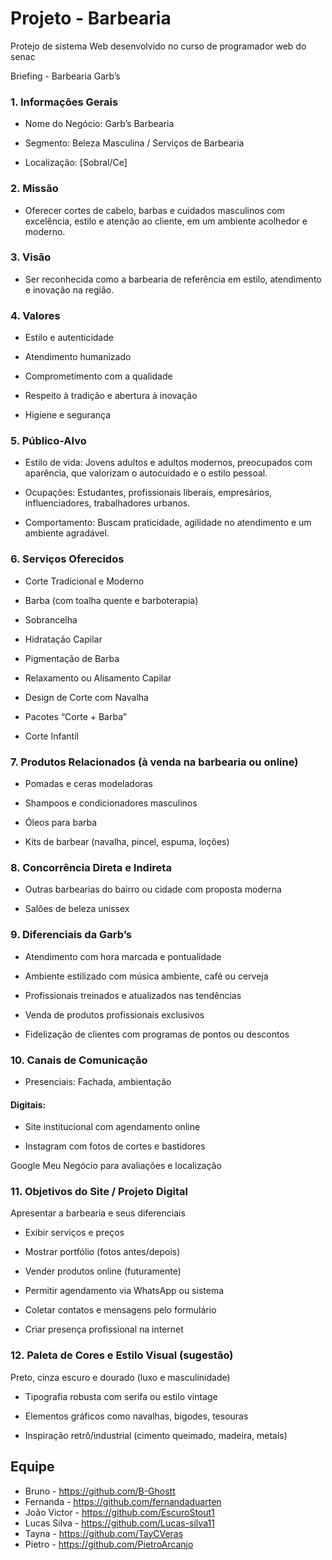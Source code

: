 # Projeto - Barbearia

Protejo de sistema Web desenvolvido no curso de programador web do senac

 Briefing - Barbearia Garb’s
### 1. Informações Gerais
- Nome do Negócio: Garb’s Barbearia

- Segmento: Beleza Masculina / Serviços de Barbearia

- Localização: [Sobral/Ce]

### 2. Missão
- Oferecer cortes de cabelo, barbas e cuidados masculinos com excelência, estilo e atenção ao cliente, em um ambiente acolhedor e moderno.

### 3. Visão
- Ser reconhecida como a barbearia de referência em estilo, atendimento e inovação na região.

### 4. Valores
- Estilo e autenticidade

- Atendimento humanizado

- Comprometimento com a qualidade

- Respeito à tradição e abertura à inovação

- Higiene e segurança

### 5. Público-Alvo

- Estilo de vida: Jovens adultos e adultos modernos, preocupados com aparência, que valorizam o autocuidado e o estilo pessoal.

- Ocupações: Estudantes, profissionais liberais, empresários, influenciadores, trabalhadores urbanos.

- Comportamento: Buscam praticidade, agilidade no atendimento e um ambiente agradável.

### 6. Serviços Oferecidos
- Corte Tradicional e Moderno

- Barba (com toalha quente e barboterapia)

- Sobrancelha

- Hidratação Capilar

- Pigmentação de Barba

- Relaxamento ou Alisamento Capilar

- Design de Corte com Navalha

- Pacotes “Corte + Barba”

- Corte Infantil

### 7. Produtos Relacionados (à venda na barbearia ou online)
- Pomadas e ceras modeladoras

- Shampoos e condicionadores masculinos

- Óleos para barba

- Kits de barbear (navalha, pincel, espuma, loções)

### 8. Concorrência Direta e Indireta
- Outras barbearias do bairro ou cidade com proposta moderna

- Salões de beleza unissex


### 9. Diferenciais da Garb’s
- Atendimento com hora marcada e pontualidade

- Ambiente estilizado com música ambiente, café ou cerveja 

- Profissionais treinados e atualizados nas tendências

- Venda de produtos profissionais exclusivos

- Fidelização de clientes com programas de pontos ou descontos

### 10. Canais de Comunicação
- Presenciais: Fachada, ambientação

#### Digitais:

- Site institucional com agendamento online

- Instagram com fotos de cortes e bastidores


Google Meu Negócio para avaliações e localização

### 11. Objetivos do Site / Projeto Digital
Apresentar a barbearia e seus diferenciais

- Exibir serviços e preços

- Mostrar portfólio (fotos antes/depois)

- Vender produtos online (futuramente)

- Permitir agendamento via WhatsApp ou sistema

- Coletar contatos e mensagens pelo formulário

- Criar presença profissional na internet

### 12. Paleta de Cores e Estilo Visual (sugestão)
Preto, cinza escuro e dourado (luxo e masculinidade)

- Tipografia robusta com serifa ou estilo vintage

- Elementos gráficos como navalhas, bigodes, tesouras

- Inspiração retrô/industrial (cimento queimado, madeira, metais)




## Equipe
- Bruno -  https://github.com/B-Ghostt
- Fernanda - https://github.com/fernandaduarten
- João Victor - https://github.com/EscuroStout1
- Lucas Silva - https://github.com/Lucas-silva11
- Tayna - https://github.com/TayCVeras
- Pietro - https://github.com/PietroArcanjo
